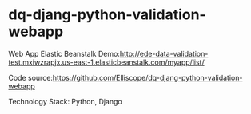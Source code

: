 # dq-djang-python-validation-webapp



Web App Elastic Beanstalk Demo:http://ede-data-validation-test.mxiwzrapjx.us-east-1.elasticbeanstalk.com/myapp/list/

Code source:https://github.com/Elliscope/dq-djang-python-validation-webapp

Technology Stack: Python, Django





